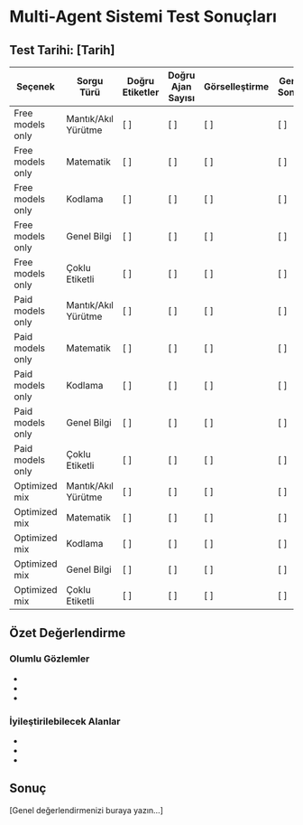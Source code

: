 # Multi-Agent Sistemi Test Sonuçları

## Test Tarihi: [Tarih]

| Seçenek | Sorgu Türü | Doğru Etiketler | Doğru Ajan Sayısı | Görselleştirme | Genel Sonuç |
|---------|------------|-----------------|-------------------|----------------|-------------|
| Free models only | Mantık/Akıl Yürütme | [ ] | [ ] | [ ] | [ ] |
| Free models only | Matematik | [ ] | [ ] | [ ] | [ ] |
| Free models only | Kodlama | [ ] | [ ] | [ ] | [ ] |
| Free models only | Genel Bilgi | [ ] | [ ] | [ ] | [ ] |
| Free models only | Çoklu Etiketli | [ ] | [ ] | [ ] | [ ] |
| Paid models only | Mantık/Akıl Yürütme | [ ] | [ ] | [ ] | [ ] |
| Paid models only | Matematik | [ ] | [ ] | [ ] | [ ] |
| Paid models only | Kodlama | [ ] | [ ] | [ ] | [ ] |
| Paid models only | Genel Bilgi | [ ] | [ ] | [ ] | [ ] |
| Paid models only | Çoklu Etiketli | [ ] | [ ] | [ ] | [ ] |
| Optimized mix | Mantık/Akıl Yürütme | [ ] | [ ] | [ ] | [ ] |
| Optimized mix | Matematik | [ ] | [ ] | [ ] | [ ] |
| Optimized mix | Kodlama | [ ] | [ ] | [ ] | [ ] |
| Optimized mix | Genel Bilgi | [ ] | [ ] | [ ] | [ ] |
| Optimized mix | Çoklu Etiketli | [ ] | [ ] | [ ] | [ ] |

## Özet Değerlendirme

### Olumlu Gözlemler
- 
- 
- 

### İyileştirilebilecek Alanlar
- 
- 
- 

## Sonuç
[Genel değerlendirmenizi buraya yazın...]
